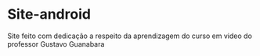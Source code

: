 # Site-android
 Site feito com dedicação a respeito da aprendizagem do curso em video do professor Gustavo Guanabara
